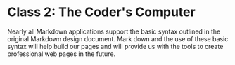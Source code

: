 # Class 2: The Coder's Computer

Nearly all Markdown applications support the basic syntax outlined in the original Markdown design document.
Mark down and the use of these basic syntax will help build our pages and will provide us with the tools to create professional web pages in the future.
